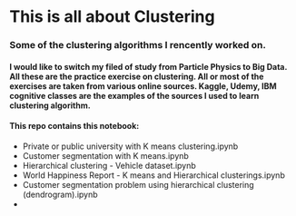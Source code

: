 # This is all about Clustering

### Some of the clustering algorithms I rencently worked on.

#### I would like to switch my filed of study from Particle Physics to Big Data. All these are the practice exercise on clustering. All or most of the exercises are taken from various online sources.   Kaggle, Udemy, IBM cognitive classes are  the examples of the sources I used to learn clustering algorithm.  

#### This repo contains this notebook:

- Private or public university with K means clustering.ipynb
- Customer segmentation with K means.ipynb
- Hierarchical clustering - Vehicle dataset.ipynb
- World Happiness Report - K means and Hierarchical clusterings.ipynb
- Customer segmentation problem using hierarchical clustering (dendrogram).ipynb
-
